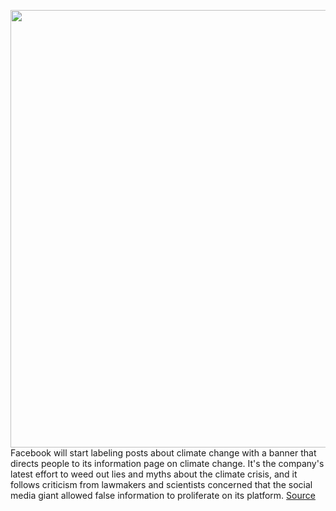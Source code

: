 <img src='https://cdn.vox-cdn.com/thumbor/7-xDeScWnqQpgwE9F0y34dcLRtw=/0x0:3250x3250/1200x800/filters:focal(1365x1365:1885x1885)/cdn.vox-cdn.com/uploads/chorus_image/image/68835460/FB_Mythbusters_mock.0.png' width='700px' /><br/>
Facebook will start labeling posts about climate change with a banner that directs people to its information page on climate change. It's the company's latest effort to weed out lies and myths about the climate crisis, and it follows criticism from lawmakers and scientists concerned that the social media giant allowed false information to proliferate on its platform.
<a href='https://www.theverge.com/2021/2/18/22288439/facebook-label-climate-change-posts-misinformation'> Source <a/>